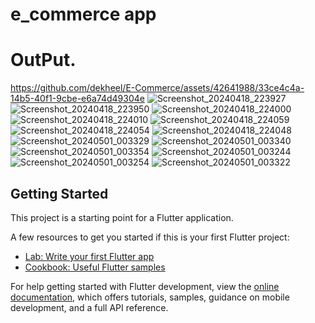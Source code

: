 # e_commerce app

# OutPut.

https://github.com/dekheel/E-Commerce/assets/42641988/33ce4c4a-14b5-40f1-9cbe-e6a74d49304e
![Screenshot_20240418_223927](https://github.com/dekheel/E-Commerce/assets/42641988/7a6071df-ce9c-42ed-a5d8-742c3e131ea6)
![Screenshot_20240418_223950](https://github.com/dekheel/E-Commerce/assets/42641988/026a3812-e591-422f-9ae4-6f7e3d1c281b)
![Screenshot_20240418_224000](https://github.com/dekheel/E-Commerce/assets/42641988/8161c288-ac2f-4364-af07-7736455af58e)
![Screenshot_20240418_224010](https://github.com/dekheel/E-Commerce/assets/42641988/aba7fe27-48cf-4892-adf3-f2c16de2685c)
![Screenshot_20240418_224059](https://github.com/dekheel/E-Commerce/assets/42641988/7707edb4-7f76-45d1-887e-d1e6fd272a0d)
![Screenshot_20240418_224054](https://github.com/dekheel/E-Commerce/assets/42641988/bb2e54ad-9886-43e4-b446-80930ea56897)
![Screenshot_20240418_224048](https://github.com/dekheel/E-Commerce/assets/42641988/62caf62b-c97a-4a8b-949b-b7230d1b4e9b)
![Screenshot_20240501_003329](https://github.com/dekheel/E-Commerce/assets/42641988/0536ff02-9d9e-456b-972f-7785e759fc40)
![Screenshot_20240501_003340](https://github.com/dekheel/E-Commerce/assets/42641988/02415888-105c-40b7-9933-0682840822ab)
![Screenshot_20240501_003354](https://github.com/dekheel/E-Commerce/assets/42641988/e5b619db-edfb-43f7-a9ee-3f5b49baa280)
![Screenshot_20240501_003244](https://github.com/dekheel/E-Commerce/assets/42641988/2dbc5562-57b7-4556-a0e8-40d09600292c)
![Screenshot_20240501_003254](https://github.com/dekheel/E-Commerce/assets/42641988/fe40f06a-58eb-4d57-be01-258b355c1779)
![Screenshot_20240501_003322](https://github.com/dekheel/E-Commerce/assets/42641988/3bbf173a-25e7-4735-9812-bea74fe0fe40)

## Getting Started

This project is a starting point for a Flutter application.

A few resources to get you started if this is your first Flutter project:

- [Lab: Write your first Flutter app](https://docs.flutter.dev/get-started/codelab)
- [Cookbook: Useful Flutter samples](https://docs.flutter.dev/cookbook)

For help getting started with Flutter development, view the
[online documentation](https://docs.flutter.dev/), which offers tutorials,
samples, guidance on mobile development, and a full API reference.
